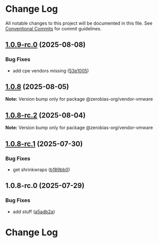 # Change Log

All notable changes to this project will be documented in this file.
See [Conventional Commits](https://conventionalcommits.org) for commit guidelines.

## [1.0.9-rc.0](https://github.com/zerobias-org/vendor/compare/@zerobias-org/vendor-vmware@1.0.8...@zerobias-org/vendor-vmware@1.0.9-rc.0) (2025-08-08)


### Bug Fixes

* add cpe vendors missing ([53e1005](https://github.com/zerobias-org/vendor/commit/53e100520e848be73b2cba8a0ef4f184844b8abb))





## [1.0.8](https://github.com/zerobias-org/vendor/compare/@zerobias-org/vendor-vmware@1.0.8-rc.2...@zerobias-org/vendor-vmware@1.0.8) (2025-08-05)

**Note:** Version bump only for package @zerobias-org/vendor-vmware





## [1.0.8-rc.2](https://github.com/zerobias-org/vendor/compare/@zerobias-org/vendor-vmware@1.0.8-rc.1...@zerobias-org/vendor-vmware@1.0.8-rc.2) (2025-08-04)

**Note:** Version bump only for package @zerobias-org/vendor-vmware





## [1.0.8-rc.1](https://github.com/zerobias-org/vendor/compare/@zerobias-org/vendor-vmware@1.0.8-rc.0...@zerobias-org/vendor-vmware@1.0.8-rc.1) (2025-07-30)


### Bug Fixes

* get shrinkwraps ([b189bb0](https://github.com/zerobias-org/vendor/commit/b189bb0cf53ad66427530ccc0eab7824527942d3))





## 1.0.8-rc.0 (2025-07-29)


### Bug Fixes

* add stuff ([a5adb2a](https://github.com/zerobias-org/vendor/commit/a5adb2aecd0670c42e9077affecb6a047bf30fc6))





# Change Log
